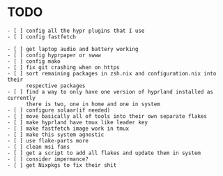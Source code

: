 # TODO

    - [ ] config all the hypr plugins that I use
    - [ ] config fastfetch

    - [ ] get laptop audio and battery working
    - [ ] config hyprpaper or swww
    - [ ] config mako
    - [ ] fix git crashing when on https
    - [ ] sort remaining packages in zsh.nix and configuration.nix into their
          respective packages
    - [ ] find a way to only have one version of hyprland installed as currently
          there is two, one in home and one in system
    - [ ] configure solaar(if needed)
    - [ ] move basically all of tools into their own separate flakes
    - [ ] make hyprland have tmux like leader key
    - [ ] make fastfetch image work in tmux
    - [ ] make this system agnostic
    - [ ] use flake-parts more
    - [ ] clean msi fans
    - [ ] get a script to add all flakes and update them in system
    - [ ] consider impermance?
    - [ ] get Nixpkgs to fix their shit
